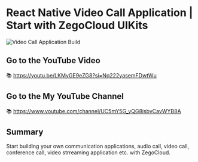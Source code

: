 # React Native Video Call Application | Start with ZegoCloud UIKits

![Video Call Application Build](https://i.ibb.co/KynvqcR/vc.jpg)

## Go to the YouTube Video

📚 https://youtu.be/LKMyGE9eZG8?si=Nq222yasemFDwtWu

## Go to the My YouTube Channel

📚 https://www.youtube.com/channel/UC5mY5G_yQG8isbyCavWYB8A

## Summary

Start building your own communication applications, audio call, video call, conference call, video strreaming application etc. with ZegoCloud.
